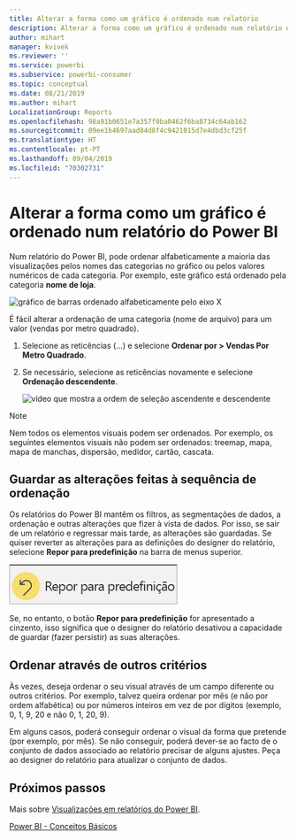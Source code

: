 ```yaml
---
title: Alterar a forma como um gráfico é ordenado num relatório
description: Alterar a forma como um gráfico é ordenado num relatório do Power BI
author: mihart
manager: kvivek
ms.reviewer: ''
ms.service: powerbi
ms.subservice: powerbi-consumer
ms.topic: conceptual
ms.date: 08/21/2019
ms.author: mihart
LocalizationGroup: Reports
ms.openlocfilehash: 98a91b0651e7a357f0ba0462f6ba8734c64ab162
ms.sourcegitcommit: 09ee1b4697aad84d8f4c9421015d7e4dbd3cf25f
ms.translationtype: HT
ms.contentlocale: pt-PT
ms.lasthandoff: 09/04/2019
ms.locfileid: "70302731"
---
```

# <a name="change-how-a-chart-is-sorted-in-a-power-bi-report"></a>Alterar a forma como um gráfico é ordenado num relatório do Power BI
Num relatório do Power BI, pode ordenar alfabeticamente a maioria das visualizações pelos nomes das categorias no gráfico ou pelos valores numéricos de cada categoria. Por exemplo, este gráfico está ordenado pela categoria **nome de loja**.

![gráfico de barras ordenado alfabeticamente pelo eixo X](media/end-user-change-sort/pbi_chartsortcategory.png)

É fácil alterar a ordenação de uma categoria (nome de arquivo) para um valor (vendas por metro quadrado).

1. Selecione as reticências (...) e selecione **Ordenar por > Vendas Por Metro Quadrado**.
2. Se necessário, selecione as reticências novamente e selecione **Ordenação descendente**.

   ![vídeo que mostra a ordem de seleção ascendente e descendente](media/end-user-change-sort/sort.gif)

> [!NOTE]
> Nem todos os elementos visuais podem ser ordenados. Por exemplo, os seguintes elementos visuais não podem ser ordenados: treemap, mapa, mapa de manchas, dispersão, medidor, cartão, cascata.

## <a name="saving-changes-you-make-to-sort-order"></a>Guardar as alterações feitas à sequência de ordenação
Os relatórios do Power BI mantêm os filtros, as segmentações de dados, a ordenação e outras alterações que fizer à vista de dados. Por isso, se sair de um relatório e regressar mais tarde, as alterações são guardadas.  Se quiser reverter as alterações para as definições do designer do relatório, selecione **Repor para predefinição** na barra de menus superior. 

![Ordenação persistente](media/end-user-change-sort/power-bi-reset.png)

Se, no entanto, o botão **Repor para predefinição** for apresentado a cinzento, isso significa que o designer do relatório desativou a capacidade de guardar (fazer persistir) as suas alterações.

<a name="other"></a>
## <a name="sorting-using-other-criteria"></a>Ordenar através de outros critérios
Às vezes, deseja ordenar o seu visual através de um campo diferente ou outros critérios.  Por exemplo, talvez queira ordenar por mês (e não por ordem alfabética) ou por números inteiros em vez de por dígitos (exemplo, 0, 1, 9, 20 e não 0, 1, 20, 9).  

Em alguns casos, poderá conseguir ordenar o visual da forma que pretende (por exemplo, por mês).  Se não conseguir, poderá dever-se ao facto de o conjunto de dados associado ao relatório precisar de alguns ajustes. Peça ao designer do relatório para atualizar o conjunto de dados.

## <a name="next-steps"></a>Próximos passos
Mais sobre [Visualizações em relatórios do Power BI](end-user-visualizations.md).

[Power BI - Conceitos Básicos](end-user-basic-concepts.md)
